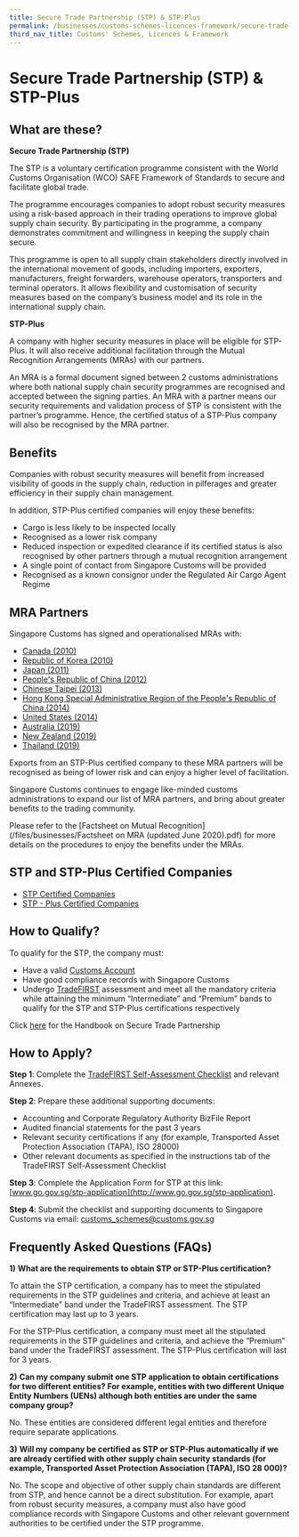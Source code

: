 ```yaml
---
title: Secure Trade Partnership (STP) & STP-Plus
permalink: /businesses/customs-schemes-licences-framework/secure-trade-partnership-stp/
third_nav_title: Customs' Schemes, Licences & Framework
---
```

# Secure Trade Partnership (STP) & STP-Plus

## What are these?

**Secure Trade Partnership (STP)**

The STP is a voluntary certification programme consistent with the World Customs Organisation (WCO) SAFE Framework of Standards to secure and facilitate global trade.

The programme encourages companies to adopt robust security measures using a risk-based approach in their trading operations to improve global supply chain security. By participating in the programme, a company demonstrates commitment and willingness in keeping the supply chain secure.

This programme is open to all supply chain stakeholders directly involved in the international movement of goods, including importers, exporters, manufacturers, freight forwarders, warehouse operators, transporters and terminal operators. It allows flexibility and customisation of security measures based on the company’s business model and its role in the international supply chain.

**STP-Plus**

A company with higher security measures in place will be eligible for STP-Plus. It will also receive additional facilitation through the Mutual Recognition Arrangements (MRAs) with our partners.

An MRA is a formal document signed between 2 customs administrations where both national supply chain security programmes are recognised and accepted between the signing parties. An MRA with a partner means our security requirements and validation process of STP is consistent with the partner’s programme. Hence, the certified status of a STP-Plus company will also be recognised by the MRA partner.

## Benefits

Companies with robust security measures will benefit from increased visibility of goods in the supply chain, reduction in pilferages and greater efficiency in their supply chain management.

In addition, STP-Plus certified companies will enjoy these benefits:

-   Cargo is less likely to be inspected locally
-   Recognised as a lower risk company
-   Reduced inspection or expedited clearance if its certified status is also recognised by other partners through a mutual recognition arrangement
-   A single point of contact from Singapore Customs will be provided
-   Recognised as a known consignor under the Regulated Air Cargo Agent Regime

## MRA Partners

Singapore Customs has signed and operationalised MRAs with:

-   [Canada (2010)](/files/businesses/mediarelease-scsignsmras.pdf)
-   [Republic of Korea (2010)](/files/businesses/mediarelease-scsignsmras-(1).pdf)
-   [Japan (2011)](/files/businesses/sinjpnmramediarelease-website.pdf)
-   [People's Republic of China (2012)](/files/businesses/chinasporemramediarelease-webcopy-2.pdf)
-   [Chinese Taipei (2013)](/files/businesses/tsmracircular.pdf)
-   [Hong Kong Special Administrative Region of the People's Republic of China (2014)](/files/businesses/mediarelease27jun2014.pdf)
-   [United States (2014)](/files/businesses/media-release-1dec14.pdf)
-   [Australia (2019)](/files/businesses/sgp-aus-mra.pdf)
-   [New Zealand (2019)](/news-and-media/circulars/2019-07-25-Circular122019.pdf)
-   [Thailand (2019)](/news-and-media/circulars/2019-08-26-Circular162019.pdf)

Exports from an STP-Plus certified company to these MRA partners will be recognised as being of lower risk and can enjoy a higher level of facilitation.

Singapore Customs continues to engage like-minded customs administrations to expand our list of MRA partners, and bring about greater benefits to the trading community.

Please refer to the  [Factsheet on Mutual Recognition](/files/businesses/Factsheet on MRA (updated June 2020).pdf)  for more details on the procedures to enjoy the benefits under the MRAs.

## STP and STP-Plus Certified Companies

-   [STP Certified Companies](/files/businesses/SEB/stp%20certified%20companies%20as%20at%2027%20apr%202023.pdf)
-   [STP - Plus Certified Companies](/files/businesses/SEB/stp-plus%20certified%20companies%20as%20at%2027%20apr%202023.pdf)

## How to Qualify?

To qualify for the STP, the company must:

-   Have a valid  [Customs Account](/businesses/new-traders-and-registration-services/registration-services/activate-customs-account)
-   Have good compliance records with Singapore Customs
-   Undergo  [TradeFIRST](/businesses/customs-schemes-licences-framework/trade-first) assessment and meet all the mandatory criteria while attaining  the minimum “Intermediate” and “Premium” bands to qualify for the STP and STP-Plus certifications respectively

Click [here](/files/businesses/SEB/STP%20Handbook%20(Nov%202022).pdf) for the Handbook on Secure Trade Partnership

## How to Apply?

**Step 1**: Complete the [TradeFIRST Self-Assessment Checklist](https://go.gov.sg/tradefirstselfassessmentchecklist1dec2022) and relevant Annexes. 

**Step 2**: Prepare these additional supporting documents:

-   Accounting and Corporate Regulatory Authority BizFile Report
-   Audited financial statements for the past 3 years
-   Relevant security certifications if any (for example, Transported Asset Protection Association (TAPA), ISO 28000)
-   Other relevant documents as specified in the instructions tab of the TradeFIRST Self-Assessment Checklist

**Step 3**: Complete the Application Form for STP at this link:  [www.go.gov.sg/stp-application](http://www.go.gov.sg/stp-application).

**Step 4**: Submit the checklist and supporting documents to Singapore Customs via email: [customs_schemes@customs.gov.sg](mailto:customs_schemes@customs.gov.sg)

## Frequently Asked Questions (FAQs)

**1)** **What are the requirements to obtain STP or STP-Plus certification?**

To attain the STP certification, a company has to meet the stipulated requirements in the STP guidelines and criteria, and achieve at least an “Intermediate” band under the TradeFIRST assessment. The STP certification may last up to 3 years.

For the STP-Plus certification, a company must meet all the stipulated requirements in the STP guidelines and criteria, and achieve the “Premium” band under the TradeFIRST assessment. The STP-Plus certification will last for 3 years.

**2)** **Can my company submit one STP application to obtain certifications for two different entities? For example, entities with two different Unique Entity Numbers (UENs) although both entities are under the same company group?**

No. These entities are considered different legal entities and therefore require separate applications.

**3)** **Will my company be certified as STP or STP-Plus automatically if we are already certified with other supply chain security standards (for example, Transported Asset Protection Association (TAPA), ISO 28 000)?**

No. The scope and objective of other supply chain standards are different from STP, and hence cannot be a direct substitution. For example, apart from robust security measures, a company must also have good compliance records with Singapore Customs and other relevant government authorities to be certified under the STP programme.